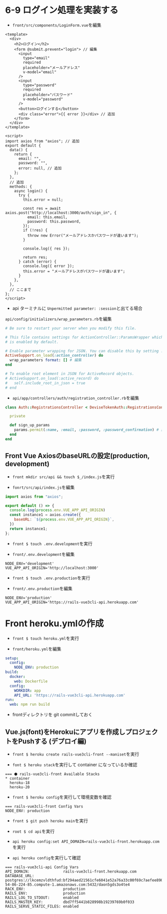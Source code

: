 # 6-9 ログイン処理を実装する

+ `front/src/components/LoginForm.vue`を編集<br>

```vue:LoginForm.vue
<template>
  <div>
    <h2>ログイン</h2>
    <form @submit.prevent="login"> // 編集
      <input
        type="email"
        required
        placeholder="メールアドレス"
        v-model="email"
      />
      <input
        type="password"
        required
        placeholder="パスワード"
        v-model="password"
      />
      <button>ログインする</button>
      <div class="error">{{ error }}</div> // 追加
    </form>
  </div>
</template>

<script>
import axios from "axios"; // 追加
export default {
  data() {
    return {
      email: "",
      password: "",
      error: null, // 追加
    };
  },
  // 追加
  methods: {
    async login() {
      try {
        this.error = null;

        const res = await axios.post("http://localhost:3000/auth/sign_in", {
          email: this.email,
          password: this.password,
        });
        if (!res) {
          throw new Error("メールアドレスかパスワードが違います");
        }

        console.log({ res });

        return res;
      } catch (error) {
        console.log({ error });
        this.error = "メールアドレスがパスワードが違います";
      }
    },
  },
  // ここまで
};
</script>
```

+ api ターミナルに `Unpermitted parameter: :session`と出てる場合<br>

`api/config/initializers/wrap_parameters.rb`を編集<br>

```rb:wrap_parameters.rb
# Be sure to restart your server when you modify this file.

# This file contains settings for ActionController::ParamsWrapper which
# is enabled by default.

# Enable parameter wrapping for JSON. You can disable this by setting :format to an empty array.
ActiveSupport.on_load(:action_controller) do
  wrap_parameters format: [] # 編集
end

# To enable root element in JSON for ActiveRecord objects.
# ActiveSupport.on_load(:active_record) do
#   self.include_root_in_json = true
# end
```

+ `api/app/controllers/auth/registration_controller.rb`を編集<br>

```rb:registration_controller.rb
class Auth::RegistrationsController < DeviseTokenAuth::RegistrationsController

  private

  def sign_up_params
    params.permit(:name, :email, :password, :password_confirmation) # 最初に戻す
  end
end
```

## Front Vue AxiosのbaseURLの設定(production, development)

+ `front mkdir src/api && touch $_/index.js`を実行<br>

+ `fonrt/src/api/index.js`を編集<br>

```js:index.js
import axios from "axios";

export default () => {
  console.log(process.env.VUE_APP_API_ORIGIN)
  const instance1 = axios.create({
    baseURL: `${process.env.VUE_APP_API_ORIGIN}`,
  })
  return instance1;
};
```

+ `front $ touch .env.development`を実行<br>

+ `front/.env.development`を編集<br>

```:.env.development
NODE_ENV='development'
VUE_APP_API_ORIGIN='http://localhost:3000'
```

+ `front $ touch .env.production`を実行<br>

+ `front/.env.production`を編集<br>

```:.env.production
NODE_ENV='production'
VUE_APP_API_ORIGIN='https://rails-vue3cli-api.herokuapp.com'
```

# Front heroku.ymlの作成

+ `front $ touch heroku.yml`を実行<br>

+ `front/heroku.yml`を編集<br>

```yml:heroku.yml
setup:
  config:
    NODE_ENV: production
build:
  docker:
    web: Dockerfile
  config:
    WORKDIR: app
    API_URL: 'https://rails-vue3cli-api.herokuapp.com'
run:
  web: npm run build
```

+ frontディレクトリを git commitしておく<br>

## Vue.js(font)をHerokuにアプリを作成しプロジェクトをPushする (デプロイ編)

+ `front $ heroku create rails-vue3cli-front --maniset`を実行<br>

+ `font $ heroku stack`を実行して container になっているか確認<br>

```:terminal
=== ⬢ rails-vue3cli-front Available Stacks
* container
  heroku-18
  heroku-20
```

+ `front $ heroku config`を実行して環境変数を確認<br>

```:terminal
=== rails-vue3cli-front Config Vars
NODE_ENV: production
```

+ `front $ git push heroku main`を実行<br>

+ `root $ cd api`を実行<br>

+ `api heroku config:set API_DOMAIN=rails-vue3cli-front.herokuapp.com`を実行<br>

+ `api heroku config`を実行して確認<br>

```:terminal
=== rails-vue3cli-api Config Vars
API_DOMAIN:               rails-vue3cli-front.herokuapp.com
DATABASE_URL:             postgres://lkcemzvldthfud:bf294aed21561cfe6041e52a76a33c00f69c7aefee890efdd544e46e121584c9@ec2-54-86-224-85.compute-1.amazonaws.com:5432/daon5gds3o4te4
RACK_ENV:                 production
RAILS_ENV:                production
RAILS_LOG_TO_STDOUT:      enabled
RAILS_MASTER_KEY:         dbd7ff5441b828998b19239769b0f033
RAILS_SERVE_STATIC_FILES: enabled
```
